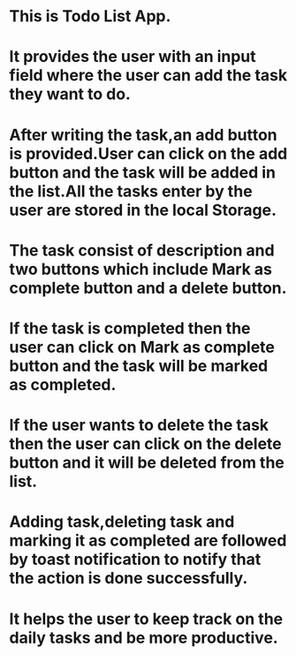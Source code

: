 # This is Todo List App.

# It provides the user with an input field where the user can add the task they want to do.

# After writing the task,an add button is provided.User can click on the add button and the task will be added in the list.All the tasks enter by the user are stored in the local Storage. 

# The task consist of description and two buttons which include Mark as complete button and a delete button.

# If the task is completed then the user can click on Mark as complete button and the task will be marked as completed.

# If the user wants to delete the task then the user can click on the delete button and it will be deleted from the list.

# Adding task,deleting task and marking it as completed are followed by toast notification to notify that the action is done successfully.

# It helps the user to keep track on the daily tasks and be more productive.